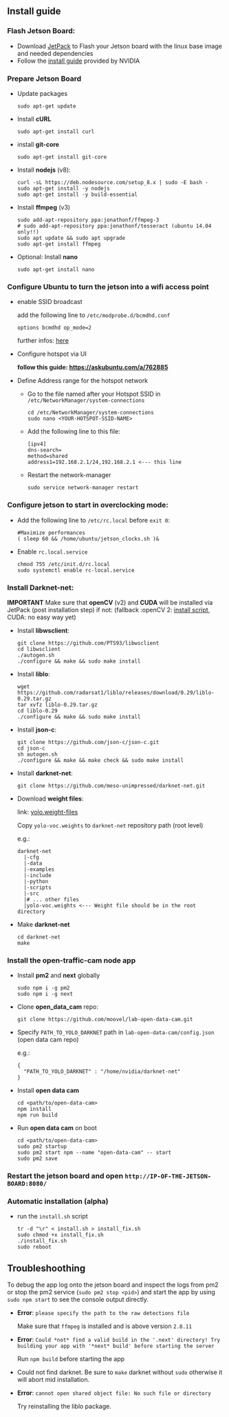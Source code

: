 ## Install guide

### Flash Jetson Board:

- Download [JetPack](https://developer.nvidia.com/embedded/downloads#?search=jetpack%203.1) to Flash your Jetson board with the linux base image and needed dependencies
- Follow the [install guide](http://docs.nvidia.com/jetpack-l4t/3.1/index.html#developertools/mobile/jetpack/l4t/3.1/jetpack_l4t_install.htm) provided by NVIDIA
### Prepare Jetson Board

- Update packages

  ```
  sudo apt-get update
  ```

- Install __cURL__

  ```
  sudo apt-get install curl
  ```

- install __git-core__

  ```
  sudo apt-get install git-core
  ```

- Install __nodejs__ (v8):

  ```
  curl -sL https://deb.nodesource.com/setup_8.x | sudo -E bash -
  sudo apt-get install -y nodejs
  sudo apt-get install -y build-essential
  ```

- Install __ffmpeg__ (v3)

  ```
  sudo add-apt-repository ppa:jonathonf/ffmpeg-3
  # sudo add-apt-repository ppa:jonathonf/tesseract (ubuntu 14.04 only!!)
  sudo apt update && sudo apt upgrade
  sudo apt-get install ffmpeg
  ```

- Optional: Install __nano__

  ```
  sudo apt-get install nano
  ```

### Configure Ubuntu to turn the jetson into a wifi access point

- enable SSID broadcast 

  add the following line to `/etc/modprobe.d/bcmdhd.conf`

  ```
  options bcmdhd op_mode=2
  ```

  further infos: [here](https://devtalk.nvidia.com/default/topic/910608/jetson-tx1/setting-up-wifi-access-point-on-tx1/post/4786912/#4786912)

- Configure hotspot via UI 

  __follow this guide: <https://askubuntu.com/a/762885>__

- Define Address range for the hotspot network

  - Go to the file named after your Hotspot SSID in `/etc/NetworkManager/system-connections`

    ```
    cd /etc/NetworkManager/system-connections
    sudo nano <YOUR-HOTSPOT-SSID-NAME>
    ```

  - Add the following line to this file:

    ```
    [ipv4]
    dns-search=
    method=shared
    address1=192.168.2.1/24,192.168.2.1 <--- this line
    ```

  - Restart the network-manager

    ```
    sudo service network-manager restart
    ```


### Configure jetson to start in overclocking mode:

  - Add the following line to `/etc/rc.local` before `exit 0`:

     ```
     #Maximize performances 
     ( sleep 60 && /home/ubuntu/jetson_clocks.sh )&
     ```

  - Enable `rc.local.service`

     ```
     chmod 755 /etc/init.d/rc.local
     sudo systemctl enable rc-local.service
     ```


### Install Darknet-net:

__IMPORTANT__ Make sure that __openCV__ (v2) and __CUDA__ will be installed via JetPack (post installation step)
if not:  (fallback :openCV 2: [install script](https://gist.github.com/jayant-yadav/809723151f2f72a93b2ee1040c337427#file-opencv_install-sh), CUDA: no easy way yet)

- Install __libwsclient__:

  ```
  git clone https://github.com/PTS93/libwsclient
  cd libwsclient
  ./autogen.sh
  ./configure && make && sudo make install
  ```

- Install __liblo__:

  ```
  wget https://github.com/radarsat1/liblo/releases/download/0.29/liblo-0.29.tar.gz
  tar xvfz liblo-0.29.tar.gz
  cd liblo-0.29
  ./configure && make && sudo make install
  ```

- Install __json-c__:

  ```
  git clone https://github.com/json-c/json-c.git
  cd json-c
  sh autogen.sh
  ./configure && make && make check && sudo make install
  ```

-   Install __darknet-net__:

    ```
    git clone https://github.com/meso-unimpressed/darknet-net.git
    ```

- Download __weight files__:

  link: [yolo.weight-files](https://pjreddie.com/media/files/yolo-voc.weights)

  Copy `yolo-voc.weights` to `darknet-net` repository path (root level)

  e.g.:

  ```
  darknet-net
    |-cfg
    |-data
    |-examples
    |-include
    |-python
    |-scripts
    |-src
    |# ... other files
    |yolo-voc.weights <--- Weight file should be in the root directory
  ```

- Make __darknet-net__

  ```
  cd darknet-net
  make
  ```

### Install the open-traffic-cam node app

- Install __pm2__ and __next__ globally

  ```
  sudo npm i -g pm2
  sudo npm i -g next
  ```

- Clone __open_data_cam__ repo:

  ```
  git clone https://github.com/moovel/lab-open-data-cam.git
  ```

- Specify `PATH_TO_YOLO_DARKNET` path in `lab-open-data-cam/config.json` (open data cam repo)

  e.g.:

  ```
  {
  	"PATH_TO_YOLO_DARKNET" : "/home/nvidia/darknet-net"
  }
  ```

- Install __open data cam__

  ```
  cd <path/to/open-data-cam>
  npm install
  npm run build
  ```

- Run __open data cam__ on boot

  ```
  cd <path/to/open-data-cam>
  sudo pm2 startup  
  sudo pm2 start npm --name "open-data-cam" -- start
  sudo pm2 save
  ```

### Restart the jetson board and open `http://IP-OF-THE-JETSON-BOARD:8080/`

### Automatic installation (alpha)

- run the `install.sh` script

  ```
  tr -d "\r" < install.sh > install_fix.sh
  sudo chmod +x install_fix.sh
  ./install_fix.sh
  sudo reboot
  ```


## Troubleshoothing

To debug the app log onto the jetson board and inspect the logs from pm2 or stop the pm2 service (`sudo pm2 stop <pid>`) and start the app by using `sudo npm start` to see the console output directly. 

- __Error__: `please specify the path to the raw detections file`

  Make sure that `ffmpeg` is installed and is above version `2.8.11` 

- __Error__: `Could *not* find a valid build in the '.next' directory! Try building your app with '*next* build' before starting the server`

  Run `npm build` before starting the app

- Could not find darknet. Be sure to `make` darknet without `sudo` otherwise it will abort mid installation.

- __Error__: `cannot open shared object file: No such file or directory`

  Try reinstalling the liblo package.

